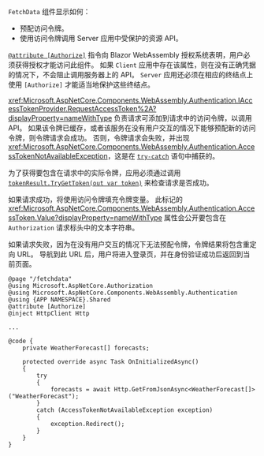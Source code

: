 `FetchData` 组件显示如何：

* 预配访问令牌。
* 使用访问令牌调用 Server 应用中受保护的资源 API。

[`@attribute [Authorize]`](xref:mvc/views/razor#attribute) 指令向 Blazor WebAssembly 授权系统表明，用户必须获得授权才能访问此组件。 如果 `Client` 应用中存在该属性，则在没有正确凭据的情况下，不会阻止调用服务器上的 API。 `Server` 应用还必须在相应的终结点上使用 `[Authorize]` 才能适当地保护这些终结点。

<xref:Microsoft.AspNetCore.Components.WebAssembly.Authentication.IAccessTokenProvider.RequestAccessToken%2A?displayProperty=nameWithType> 负责请求可添加到请求中的访问令牌，以调用 API。 如果该令牌已缓存，或者该服务在没有用户交互的情况下能够预配新的访问令牌，则令牌请求会成功。 否则，令牌请求会失败，并出现 <xref:Microsoft.AspNetCore.Components.WebAssembly.Authentication.AccessTokenNotAvailableException>，这是在 [`try-catch`](/dotnet/csharp/language-reference/keywords/try-catch) 语句中捕获的。

为了获得要包含在请求中的实际令牌，应用必须通过调用 [`tokenResult.TryGetToken(out var token)`](xref:Microsoft.AspNetCore.Components.WebAssembly.Authentication.AccessTokenResult.TryGetToken%2A) 来检查请求是否成功。

如果请求成功，将使用访问令牌填充令牌变量。 此标记的 <xref:Microsoft.AspNetCore.Components.WebAssembly.Authentication.AccessToken.Value?displayProperty=nameWithType> 属性会公开要包含在 `Authorization` 请求标头中的文本字符串。

如果请求失败，因为在没有用户交互的情况下无法预配令牌，令牌结果将包含重定向 URL。 导航到此 URL 后，用户将进入登录页，并在身份验证成功后返回到当前页面。

```razor
@page "/fetchdata"
@using Microsoft.AspNetCore.Authorization
@using Microsoft.AspNetCore.Components.WebAssembly.Authentication
@using {APP NAMESPACE}.Shared
@attribute [Authorize]
@inject HttpClient Http

...

@code {
    private WeatherForecast[] forecasts;

    protected override async Task OnInitializedAsync()
    {
        try
        {
            forecasts = await Http.GetFromJsonAsync<WeatherForecast[]>("WeatherForecast");
        }
        catch (AccessTokenNotAvailableException exception)
        {
            exception.Redirect();
        }
    }
}
```
